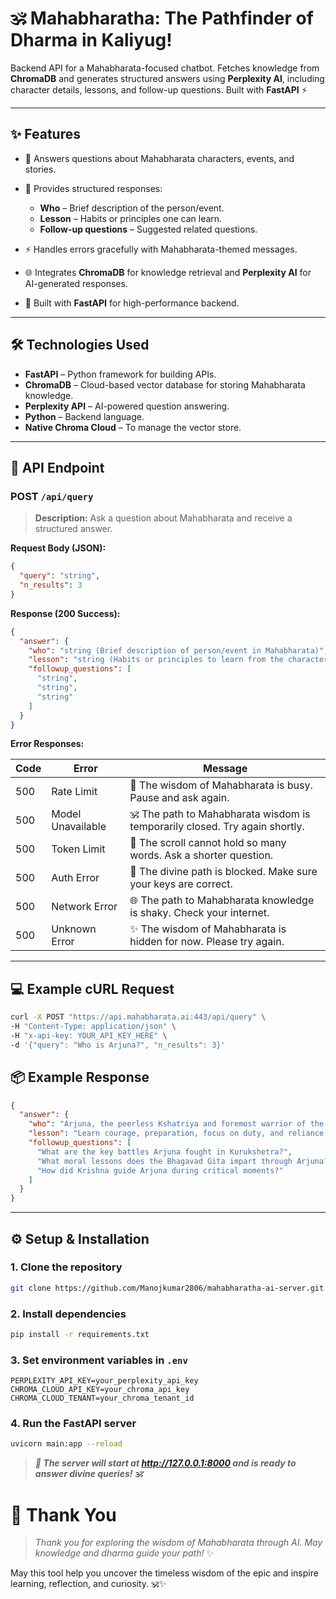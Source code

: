 # 🕉️ **Mahabharatha: The Pathfinder of Dharma in Kaliyug!**

Backend API for a Mahabharata-focused chatbot. Fetches knowledge from **ChromaDB** and generates structured answers using **Perplexity AI**, including character details, lessons, and follow-up questions. Built with **FastAPI** ⚡

---

## ✨ Features

* 🧠 Answers questions about Mahabharata characters, events, and stories.
* 📑 Provides structured responses:

  * **Who** – Brief description of the person/event.
  * **Lesson** – Habits or principles one can learn.
  * **Follow-up questions** – Suggested related questions.
* ⚡ Handles errors gracefully with Mahabharata-themed messages.
* 🌐 Integrates **ChromaDB** for knowledge retrieval and **Perplexity AI** for AI-generated responses.
* 🚀 Built with **FastAPI** for high-performance backend.

---

## 🛠 Technologies Used

* **FastAPI** – Python framework for building APIs.
* **ChromaDB** – Cloud-based vector database for storing Mahabharata knowledge.
* **Perplexity API** – AI-powered question answering.
* **Python** – Backend language.
* **Native Chroma Cloud** – To manage the vector store.

---

## 🔗 API Endpoint

### POST `/api/query`

> **Description:** Ask a question about Mahabharata and receive a structured answer.

**Request Body (JSON):**

```json
{
  "query": "string",
  "n_results": 3
}
```

**Response (200 Success):**

```json
{
  "answer": {
    "who": "string (Brief description of person/event in Mahabharata)",
    "lesson": "string (Habits or principles to learn from the character/event)",
    "followup_questions": [
      "string",
      "string",
      "string"
    ]
  }
}
```

**Error Responses:**

| Code | Error             | Message                                                                      |
| ---- | ----------------- | ---------------------------------------------------------------------------- |
| 500  | Rate Limit        | 🌊 The wisdom of Mahabharata is busy. Pause and ask again.                   |
| 500  | Model Unavailable | 🕉️ The path to Mahabharata wisdom is temporarily closed. Try again shortly. |
| 500  | Token Limit       | 📝 The scroll cannot hold so many words. Ask a shorter question.             |
| 500  | Auth Error        | 🔐 The divine path is blocked. Make sure your keys are correct.              |
| 500  | Network Error     | 🌐 The path to Mahabharata knowledge is shaky. Check your internet.          |
| 500  | Unknown Error     | ✨ The wisdom of Mahabharata is hidden for now. Please try again.             |

---

## 💻 Example cURL Request

```bash
curl -X POST "https://api.mahabharata.ai:443/api/query" \
-H "Content-Type: application/json" \
-H "x-api-key: YOUR_API_KEY_HERE" \
-d '{"query": "Who is Arjuna?", "n_results": 3}'
```

## 📦 Example Response

```json
{
  "answer": {
    "who": "Arjuna, the peerless Kshatriya and foremost warrior of the Pandavas.",
    "lesson": "Learn courage, preparation, focus on duty, and reliance on divine guidance in difficult situations.",
    "followup_questions": [
      "What are the key battles Arjuna fought in Kurukshetra?",
      "What moral lessons does the Bhagavad Gita impart through Arjuna?",
      "How did Krishna guide Arjuna during critical moments?"
    ]
  }
}
```

---

## ⚙️ Setup & Installation

### 1. Clone the repository

```bash
git clone https://github.com/Manojkumar2806/mahabharatha-ai-server.git
```

### 2. Install dependencies

```bash
pip install -r requirements.txt
```

### 3. Set environment variables in `.env`

```env
PERPLEXITY_API_KEY=your_perplexity_api_key
CHROMA_CLOUD_API_KEY=your_chroma_api_key
CHROMA_CLOUD_TENANT=your_chroma_tenant_id
```

### 4. Run the FastAPI server

```bash
uvicorn main:app --reload
```
> _**🚀 The server will start at http://127.0.0.1:8000 and is ready to answer divine queries! 🕉️**_




# 🙏 Thank You

> *Thank you for exploring the wisdom of Mahabharata through AI. May knowledge and dharma guide your path!* ✨

May this tool help you uncover the timeless wisdom of the epic and inspire learning, reflection, and curiosity. 🕉️✨


